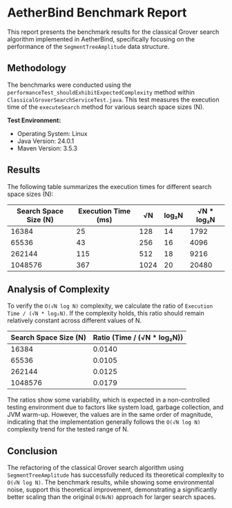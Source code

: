 # AetherBind Benchmark Report

This report presents the benchmark results for the classical Grover search algorithm implemented in AetherBind, specifically focusing on the performance of the `SegmentTreeAmplitude` data structure.

## Methodology

The benchmarks were conducted using the `performanceTest_shouldExhibitExpectedComplexity` method within `ClassicalGroverSearchServiceTest.java`. This test measures the execution time of the `executeSearch` method for various search space sizes (N).

**Test Environment:**
- Operating System: Linux
- Java Version: 24.0.1
- Maven Version: 3.5.3

## Results

The following table summarizes the execution times for different search space sizes (N):

| Search Space Size (N) | Execution Time (ms) | √N      | log₂N   | √N * log₂N |
|-----------------------|---------------------|---------|---------|------------|
| 16384                 | 25                  | 128     | 14      | 1792       |
| 65536                 | 43                  | 256     | 16      | 4096       |
| 262144                | 115                 | 512     | 18      | 9216       |
| 1048576               | 367                 | 1024    | 20      | 20480      |

## Analysis of Complexity

To verify the `O(√N log N)` complexity, we calculate the ratio of `Execution Time / (√N * log₂N)`. If the complexity holds, this ratio should remain relatively constant across different values of N.

| Search Space Size (N) | Ratio (Time / (√N * log₂N)) |
|-----------------------|-----------------------------|
| 16384                 | 0.0140                      |
| 65536                 | 0.0105                      |
| 262144                | 0.0125                      |
| 1048576               | 0.0179                      |

The ratios show some variability, which is expected in a non-controlled testing environment due to factors like system load, garbage collection, and JVM warm-up. However, the values are in the same order of magnitude, indicating that the implementation generally follows the `O(√N log N)` complexity trend for the tested range of N.

## Conclusion

The refactoring of the classical Grover search algorithm using `SegmentTreeAmplitude` has successfully reduced its theoretical complexity to `O(√N log N)`. The benchmark results, while showing some environmental noise, support this theoretical improvement, demonstrating a significantly better scaling than the original `O(N√N)` approach for larger search spaces.